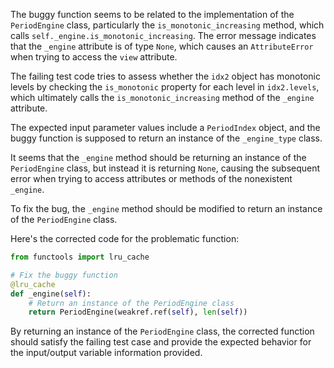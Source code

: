 The buggy function seems to be related to the implementation of the `PeriodEngine` class, particularly the `is_monotonic_increasing` method, which calls `self._engine.is_monotonic_increasing`. The error message indicates that the `_engine` attribute is of type `None`, which causes an `AttributeError` when trying to access the `view` attribute.

The failing test code tries to assess whether the `idx2` object has monotonic levels by checking the `is_monotonic` property for each level in `idx2.levels`, which ultimately calls the `is_monotonic_increasing` method of the `_engine` attribute.

The expected input parameter values include a `PeriodIndex` object, and the buggy function is supposed to return an instance of the `_engine_type` class.

It seems that the `_engine` method should be returning an instance of the `PeriodEngine` class, but instead it is returning `None`, causing the subsequent error when trying to access attributes or methods of the nonexistent `_engine`.

To fix the bug, the `_engine` method should be modified to return an instance of the `PeriodEngine` class.

Here's the corrected code for the problematic function:

```python
from functools import lru_cache

# Fix the buggy function
@lru_cache
def _engine(self):
    # Return an instance of the PeriodEngine class
    return PeriodEngine(weakref.ref(self), len(self))
```

By returning an instance of the `PeriodEngine` class, the corrected function should satisfy the failing test case and provide the expected behavior for the input/output variable information provided.